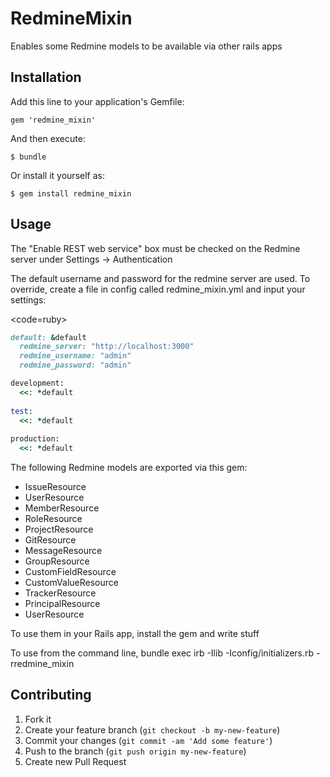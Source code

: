 # RedmineMixin

Enables some Redmine models to be available via other rails apps

## Installation

Add this line to your application's Gemfile:

    gem 'redmine_mixin'

And then execute:

    $ bundle

Or install it yourself as:

    $ gem install redmine_mixin

## Usage

The "Enable REST web service" box must be checked on the Redmine server under Settings -> Authentication

The default username and password for the redmine server are used. To override, create a file in config called
redmine_mixin.yml and input your settings:

<code=ruby>
```ruby
default: &default
  redmine_server: "http://localhost:3000"
  redmine_username: "admin"
  redmine_password: "admin"

development:
  <<: *default
  
test:
  <<: *default
  
production:
  <<: *default
```
</code>
The following Redmine models are exported via this gem:

* IssueResource
* UserResource
* MemberResource
* RoleResource
* ProjectResource
* GitResource
* MessageResource
* GroupResource
* CustomFieldResource
* CustomValueResource
* TrackerResource
* PrincipalResource
* UserResource

To use them in your Rails app, install the gem and write stuff

To use from the command line,  bundle exec irb -Ilib -Iconfig/initializers.rb -rredmine_mixin

## Contributing

1. Fork it
2. Create your feature branch (`git checkout -b my-new-feature`)
3. Commit your changes (`git commit -am 'Add some feature'`)
4. Push to the branch (`git push origin my-new-feature`)
5. Create new Pull Request
